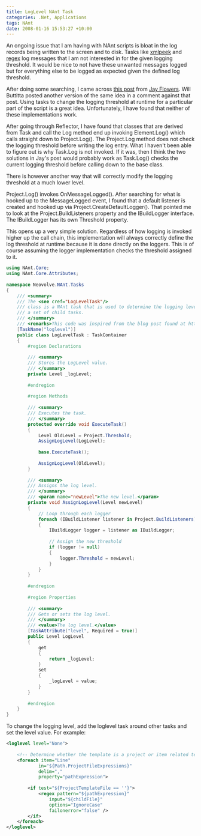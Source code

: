 ```yaml
---
title: LogLevel NAnt Task
categories: .Net, Applications
tags: NAnt
date: 2008-01-16 15:53:27 +10:00
---
```


An ongoing issue that I am having with NAnt scripts is bloat in the log records being written to the screen and to disk. Tasks like [xmlpeek][0] and [regex][1] log messages that I am not interested in for the given logging threshold. It would be nice to not have these unwanted messages logged but for everything else to be logged as expected given the defined log threshold.

After doing some searching, I came across [this post][2] from [Jay Flowers][3]. Will Buttitta posted another version of the same idea in a comment against that post. Using tasks to change the logging threshold at runtime for a particular part of the script is a great idea. Unfortunately, I have found that neither of these implementations work.

After going through Reflector, I have found that classes that are derived from Task and call the Log method end up invoking Element.Log() which calls straight down to Project.Log(). The Project.Log method does not check the logging threshold before writing the log entry. What I haven't been able to figure out is why Task.Log is not invoked. If it was, then I think the two solutions in Jay's post would probably work as Task.Log() checks the current logging threshold before calling down to the base class.

<!--more-->

There is however another way that will correctly modify the logging threshold at a much lower level. 

Project.Log() invokes OnMessageLogged(). After searching for what is hooked up to the MessageLogged event, I found that a default listener is created and hooked up via Project.CreateDefaultLogger(). That pointed me to look at the Project.BuildListeners property and the IBuildLogger interface. The IBuildLogger has its own Threshold property.

This opens up a very simple solution. Regardless of how logging is invoked higher up the call chain, this implementation will always correctly define the log threshold at runtime because it is done directly on the loggers. This is of course assuming the logger implementation checks the threshold assigned to it.

```csharp
using NAnt.Core;
using NAnt.Core.Attributes;
     
namespace Neovolve.NAnt.Tasks
{
    /// <summary>
    /// The <see cref="LogLevelTask"/>
    /// class is a NAnt task that is used to determine the logging level used to execute
    /// a set of child tasks.
    /// </summary>
    /// <remarks>This code was inspired from the blog post found at http://jayflowers.com/WordPress/?p=133</remarks>
    [TaskName("loglevel")]
    public class LogLevelTask : TaskContainer
    {
        #region Declarations
     
        /// <summary>
        /// Stores the LogLevel value.
        /// </summary>
        private Level _logLevel;
     
        #endregion
     
        #region Methods
     
        /// <summary>
        /// Executes the task.
        /// </summary>
        protected override void ExecuteTask()
        {
            Level OldLevel = Project.Threshold;
            AssignLogLevel(LogLevel);
    
            base.ExecuteTask();
    
            AssignLogLevel(OldLevel);
        }
     
        /// <summary>
        /// Assigns the log level.
        /// </summary>
        /// <param name="newLevel">The new level.</param>
        private void AssignLogLevel(Level newLevel)
        {
            // Loop through each logger
            foreach (IBuildListener listener in Project.BuildListeners)
            {
                IBuildLogger logger = listener as IBuildLogger;
     
                // Assign the new threshold
                if (logger != null)
                {
                    logger.Threshold = newLevel;
                }
            }
        }
     
        #endregion
     
        #region Properties
     
        /// <summary>
        /// Gets or sets the log level.
        /// </summary>
        /// <value>The log level.</value>
        [TaskAttribute("level", Required = true)]
        public Level LogLevel
        {
            get
            {
                return _logLevel;
            }
            set
            {
                _logLevel = value;
            }
        }
     
        #endregion
    }
}    
```

To change the logging level, add the loglevel task around other tasks and set the level value. For example:

```xml
<loglevel level="None">
     
    <!-- Determine whether the template is a project or item related template -->
    <foreach item="Line"
            in="${Path.ProjectFileExpressions}"
            delim=","
            property="pathExpression">
     
        <if test="${ProjectTemplateFile == ''}">
            <regex pattern="${pathExpression}"
                input="${childFile}"
                options="IgnoreCase"
                failonerror="false" />
        </if>
    </foreach>
</loglevel>
```

[0]: http://nant.sourceforge.net/release/0.85-rc1/help/tasks/xmlpeek.html
[1]: http://nant.sourceforge.net/nightly/latest/help/tasks/regex.html
[2]: http://jayflowers.com/WordPress/?p=133
[3]: http://jayflowers.com/
